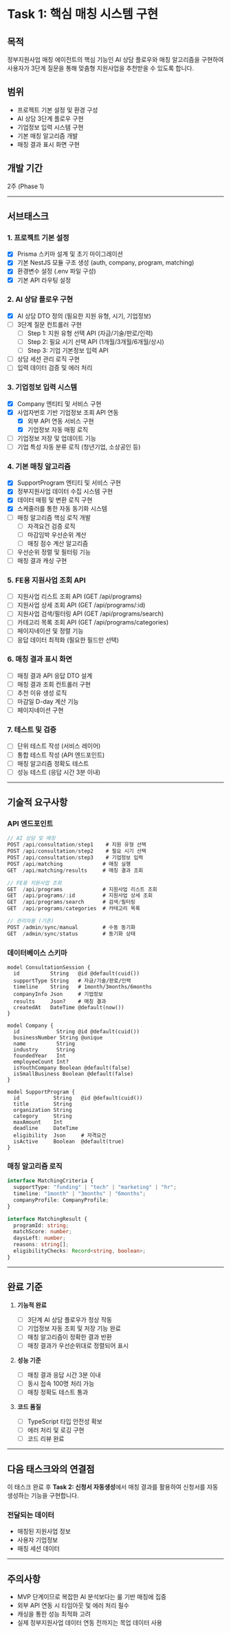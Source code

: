 # Task 1: 핵심 매칭 시스템 구현

## 목적

정부지원사업 매칭 에이전트의 핵심 기능인 AI 상담 플로우와 매칭 알고리즘을 구현하여 사용자가 3단계 질문을 통해 맞춤형 지원사업을 추천받을 수 있도록 합니다.

## 범위

- 프로젝트 기본 설정 및 환경 구성
- AI 상담 3단계 플로우 구현
- 기업정보 입력 시스템 구현
- 기본 매칭 알고리즘 개발
- 매칭 결과 표시 화면 구현

## 개발 기간

2주 (Phase 1)

---

## 서브태스크

### 1. 프로젝트 기본 설정

- [x] Prisma 스키마 설계 및 초기 마이그레이션
- [x] 기본 NestJS 모듈 구조 생성 (auth, company, program, matching)
- [x] 환경변수 설정 (.env 파일 구성)
- [x] 기본 API 라우팅 설정

### 2. AI 상담 플로우 구현

- [x] AI 상담 DTO 정의 (필요한 지원 유형, 시기, 기업정보)
- [ ] 3단계 질문 컨트롤러 구현
  - [ ] Step 1: 지원 유형 선택 API (자금/기술/판로/인력)
  - [ ] Step 2: 필요 시기 선택 API (1개월/3개월/6개월/상시)
  - [ ] Step 3: 기업 기본정보 입력 API
- [ ] 상담 세션 관리 로직 구현
- [ ] 입력 데이터 검증 및 에러 처리

### 3. 기업정보 입력 시스템

- [x] Company 엔티티 및 서비스 구현
- [x] 사업자번호 기반 기업정보 조회 API 연동
  - [x] 외부 API 연동 서비스 구현
  - [x] 기업정보 자동 매핑 로직
- [ ] 기업정보 저장 및 업데이트 기능
- [ ] 기업 특성 자동 분류 로직 (청년기업, 소상공인 등)

### 4. 기본 매칭 알고리즘

- [x] SupportProgram 엔티티 및 서비스 구현
- [x] 정부지원사업 데이터 수집 시스템 구현
- [x] 데이터 매핑 및 변환 로직 구현
- [x] 스케줄러를 통한 자동 동기화 시스템
- [ ] 매칭 알고리즘 핵심 로직 개발
  - [ ] 자격요건 검증 로직
  - [ ] 마감임박 우선순위 계산
  - [ ] 매칭 점수 계산 알고리즘
- [ ] 우선순위 정렬 및 필터링 기능
- [ ] 매칭 결과 캐싱 구현

### 5. FE용 지원사업 조회 API

- [ ] 지원사업 리스트 조회 API (GET /api/programs)
- [ ] 지원사업 상세 조회 API (GET /api/programs/:id)
- [ ] 지원사업 검색/필터링 API (GET /api/programs/search)
- [ ] 카테고리 목록 조회 API (GET /api/programs/categories)
- [ ] 페이지네이션 및 정렬 기능
- [ ] 응답 데이터 최적화 (필요한 필드만 선택)

### 6. 매칭 결과 표시 화면

- [ ] 매칭 결과 API 응답 DTO 설계
- [ ] 매칭 결과 조회 컨트롤러 구현
- [ ] 추천 이유 생성 로직
- [ ] 마감일 D-day 계산 기능
- [ ] 페이지네이션 구현

### 7. 테스트 및 검증

- [ ] 단위 테스트 작성 (서비스 레이어)
- [ ] 통합 테스트 작성 (API 엔드포인트)
- [ ] 매칭 알고리즘 정확도 테스트
- [ ] 성능 테스트 (응답 시간 3분 이내)

---

## 기술적 요구사항

### API 엔드포인트

```typescript
// AI 상담 및 매칭
POST /api/consultation/step1    # 지원 유형 선택
POST /api/consultation/step2    # 필요 시기 선택
POST /api/consultation/step3    # 기업정보 입력
POST /api/matching             # 매칭 실행
GET  /api/matching/results     # 매칭 결과 조회

// FE용 지원사업 조회
GET  /api/programs             # 지원사업 리스트 조회
GET  /api/programs/:id         # 지원사업 상세 조회
GET  /api/programs/search      # 검색/필터링
GET  /api/programs/categories  # 카테고리 목록

// 관리자용 (기존)
POST /admin/sync/manual        # 수동 동기화
GET  /admin/sync/status        # 동기화 상태
```

### 데이터베이스 스키마

```prisma
model ConsultationSession {
  id          String   @id @default(cuid())
  supportType String   # 자금/기술/판로/인력
  timeline    String   # 1month/3months/6months
  companyInfo Json     # 기업정보
  results     Json?    # 매칭 결과
  createdAt   DateTime @default(now())
}

model Company {
  id            String @id @default(cuid())
  businessNumber String @unique
  name          String
  industry      String
  foundedYear   Int
  employeeCount Int?
  isYouthCompany Boolean @default(false)
  isSmallBusiness Boolean @default(false)
}

model SupportProgram {
  id           String   @id @default(cuid())
  title        String
  organization String
  category     String
  maxAmount    Int
  deadline     DateTime
  eligibility  Json     # 자격요건
  isActive     Boolean  @default(true)
}
```

### 매칭 알고리즘 로직

```typescript
interface MatchingCriteria {
  supportType: "funding" | "tech" | "marketing" | "hr";
  timeline: "1month" | "3months" | "6months";
  companyProfile: CompanyProfile;
}

interface MatchingResult {
  programId: string;
  matchScore: number;
  daysLeft: number;
  reasons: string[];
  eligibilityChecks: Record<string, boolean>;
}
```

---

## 완료 기준

1. **기능적 완료**

   - [ ] 3단계 AI 상담 플로우가 정상 작동
   - [ ] 기업정보 자동 조회 및 저장 기능 완료
   - [ ] 매칭 알고리즘이 정확한 결과 반환
   - [ ] 매칭 결과가 우선순위대로 정렬되어 표시

2. **성능 기준**

   - [ ] 매칭 결과 응답 시간 3분 이내
   - [ ] 동시 접속 100명 처리 가능
   - [ ] 매칭 정확도 테스트 통과

3. **코드 품질**
   - [ ] TypeScript 타입 안전성 확보
   - [ ] 에러 처리 및 로깅 구현
   - [ ] 코드 리뷰 완료

---

## 다음 태스크와의 연결점

이 태스크 완료 후 **Task 2: 신청서 자동생성**에서 매칭 결과를 활용하여 신청서를 자동 생성하는 기능을 구현합니다.

### 전달되는 데이터

- 매칭된 지원사업 정보
- 사용자 기업정보
- 매칭 세션 데이터

---

## 주의사항

- MVP 단계이므로 복잡한 AI 분석보다는 룰 기반 매칭에 집중
- 외부 API 연동 시 타임아웃 및 에러 처리 필수
- 캐싱을 통한 성능 최적화 고려
- 실제 정부지원사업 데이터 연동 전까지는 목업 데이터 사용
